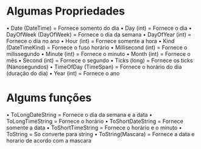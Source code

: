 # Algumas Propriedades

• Date (DateTime) = Fornece somento do dia
• Day (int) = Fornece o dia
• DayOfWeek (DayOfWeek) = Fornece o dia da semana
• DayOfYear (int) = Fornece o dia no ano
• Hour (int) = Fornece somente a hora
• Kind (DateTimeKind) = Fornece o fuso horário
• Millisecond (int) = Fornece o milissegundo
• Minute (int) = Fornece o minuto
• Month (int) = Fornece o mês
• Second (int) = Fornece o segundo
• Ticks (long) = Fornece os ticks (Nanosegundos)
• TimeOfDay (TimeSpan) = Fornece o horário do dia (duração do dia)
• Year (int) = Fornece o ano 

# Algums funções

• ToLongDateString = Fornece o dia da semana e a data
• ToLongTimeString = Fornece o horário
• ToShortDateString = Fornece somente a data
• ToShortTimeString = Fornece o horário e o minuto
• ToString = So converte para string
• ToString(Mascara) = Fornece a data e horario de acordo com a mascara